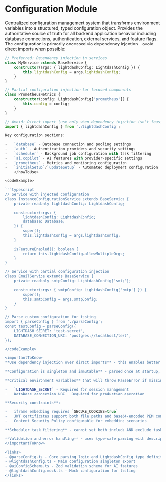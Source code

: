 # Configuration Module

<summary>
Centralized configuration management system that transforms environment variables into a structured, typed configuration object. Provides the authoritative source of truth for all backend application behavior including database connections, authentication, external services, and feature flags.
</summary>

<howToUse>
The configuration is primarily accessed via dependency injection - avoid direct imports when possible:

```typescript
// Preferred: Dependency injection in services
class MyService extends BaseService {
    constructor(args: { lightdashConfig: LightdashConfig }) {
        this.lightdashConfig = args.lightdashConfig;
    }
}

// Partial configuration injection for focused components
class PrometheusMetrics {
    constructor(config: LightdashConfig['prometheus']) {
        this.config = config;
    }
}

// Avoid: Direct import (use only when dependency injection isn't feasible)
import { lightdashConfig } from './lightdashConfig';

Key configuration sections:

-   `database` - Database connection and pooling settings
-   `auth` - Authentication providers and security settings
-   `scheduler` - Background job configuration with task filtering
-   `ai.copilot` - AI features with provider-specific settings
-   `prometheus` - Metrics and monitoring configuration
-   `initialSetup`/`updateSetup` - Automated deployment configuration
    </howToUse>

<codeExample>

```typescript
// Service with injected configuration
class InstanceConfigurationService extends BaseService {
    private readonly lightdashConfig: LightdashConfig;

    constructor(args: {
        lightdashConfig: LightdashConfig;
        database: Database;
    }) {
        super();
        this.lightdashConfig = args.lightdashConfig;
    }

    isFeatureEnabled(): boolean {
        return this.lightdashConfig.allowMultipleOrgs;
    }
}

// Service with partial configuration injection
class EmailService extends BaseService {
    private readonly smtpConfig: LightdashConfig['smtp'];

    constructor(args: { smtpConfig: LightdashConfig['smtp'] }) {
        super();
        this.smtpConfig = args.smtpConfig;
    }
}

// Parse custom configuration for testing
import { parseConfig } from './parseConfig';
const testConfig = parseConfig({
    LIGHTDASH_SECRET: 'test-secret',
    DATABASE_CONNECTION_URI: 'postgres://localhost/test',
});

</codeExample>

<importantToKnow>
**Use dependency injection over direct imports** - this enables better testing, modularity, and follows the architectural pattern used throughout the codebase.

**Configuration is singleton and immutable** - parsed once at startup, runtime changes require restart.

**Critical environment variables** that will throw ParseError if missing:

-   `LIGHTDASH_SECRET` - Required for session management
-   Database connection URI - Required for production operation

**Security constraints**:

-   iframe embedding requires `SECURE_COOKIES=true`
-   JWT certificates support both file paths and base64-encoded PEM content
-   Content Security Policy configurable for embedding scenarios

**Scheduler task filtering** - cannot set both include AND exclude task lists simultaneously.

**Validation and error handling** - uses type-safe parsing with descriptive ParseError exceptions for invalid values. AI configuration uses Zod schemas with Sentry error capture.
</importantToKnow>

<links>
- @parseConfig.ts - Core parsing logic and LightdashConfig type definition
- @lightdashConfig.ts - Main configuration singleton export
- @aiConfigSchema.ts - Zod validation schema for AI features
- @lightdashConfig.mock.ts - Mock configuration for testing
</links>
